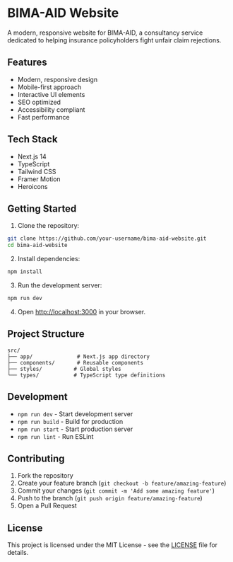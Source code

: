 # BIMA-AID Website

A modern, responsive website for BIMA-AID, a consultancy service dedicated to helping insurance policyholders fight unfair claim rejections.

## Features

- Modern, responsive design
- Mobile-first approach
- Interactive UI elements
- SEO optimized
- Accessibility compliant
- Fast performance

## Tech Stack

- Next.js 14
- TypeScript
- Tailwind CSS
- Framer Motion
- Heroicons

## Getting Started

1. Clone the repository:
```bash
git clone https://github.com/your-username/bima-aid-website.git
cd bima-aid-website
```

2. Install dependencies:
```bash
npm install
```

3. Run the development server:
```bash
npm run dev
```

4. Open [http://localhost:3000](http://localhost:3000) in your browser.

## Project Structure

```
src/
├── app/              # Next.js app directory
├── components/       # Reusable components
├── styles/          # Global styles
└── types/           # TypeScript type definitions
```

## Development

- `npm run dev` - Start development server
- `npm run build` - Build for production
- `npm run start` - Start production server
- `npm run lint` - Run ESLint

## Contributing

1. Fork the repository
2. Create your feature branch (`git checkout -b feature/amazing-feature`)
3. Commit your changes (`git commit -m 'Add some amazing feature'`)
4. Push to the branch (`git push origin feature/amazing-feature`)
5. Open a Pull Request

## License

This project is licensed under the MIT License - see the [LICENSE](LICENSE) file for details. 